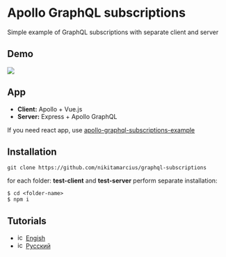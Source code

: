 # Apollo GraphQL subscriptions
Simple example of GraphQL subscriptions with separate client and server

## Demo
![](https://github.com/nikitamarcius/graphql-subscriptions/blob/master/subscriptions.gif)

## App
* **Client:** Apollo + Vue.js
* **Server:** Express + Apollo GraphQL

If you need react app, use [apollo-graphql-subscriptions-example](https://github.com/bmsantos/apollo-graphql-subscriptions-example)

## Installation
```
git clone https://github.com/nikitamarcius/graphql-subscriptions
```
for each folder: **test-client** and **test-server** perform separate installation:

```
$ cd <folder-name>
$ npm i
```

## Tutorials 
- <img src="https://cdn-static-1.medium.com/_/fp/icons/favicon-medium.TAS6uQ-Y7kcKgi0xjcYHXw.ico" alt="icon" width="15" height="15"/>  [Engish](https://medium.com/animus/tutorial-graphql-subscriptions-for-real-time-app-96901e4d8258)
- <img src="https://cdn-static-1.medium.com/_/fp/icons/favicon-medium.TAS6uQ-Y7kcKgi0xjcYHXw.ico" alt="icon" width="15" height="15"/>  [Русский](https://medium.com/animus/tutorial-graphql-subscriptions-ru-3e75153441e4)
